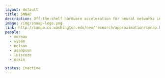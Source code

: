 ```yaml
---
layout: default
title: SNNAP
description: Off-the-shelf hardware acceleration for neural networks in the context of approximate computing.
image: /img/snnap-logo.png
link: http://sampa.cs.washington.edu/new/research/approximation/snnap.html
people:
  - moreau
  - wysem
  - nelson
  - asampson
  - luisceze
  - oskin

status: inactive
---
```

